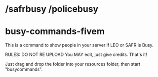 # /safrbusy /policebusy
# busy-commands-fivem
This is a command to show people in your server if LEO or SAFR is Busy.

RULES:
DO NOT RE UPLOAD
You MAY edit, just give credits.
That's it!

Just drag and drop the folder into your resources folder, then start "busycommands".
